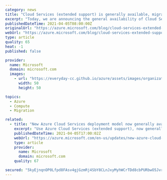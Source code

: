 ```yaml
---
category: news
title: "Cloud Services (extended support) is generally available, migration tool in preview"
excerpt: "Today, we are announcing the general availability of Cloud Services (extended support), which is a new Azure Resource Manager (ARM)-based deployment model for Azure Cloud Services. The platform-supported tool for migrating existing cloud services to Cloud Services (extended support) also goes into preview"
publishedDateTime: 2021-04-05T08:00:00Z
originalUrl: "https://azure.microsoft.com/blog/cloud-services-extended-support-is-generally-available-migration-tool-in-preview/"
webUrl: "https://azure.microsoft.com/blog/cloud-services-extended-support-is-generally-available-migration-tool-in-preview/"
type: article
quality: 65
heat: -1
published: false

provider:
  name: Microsoft
  domain: microsoft.com
  images:
    - url: "https://everyday-cc.github.io/azure/assets/images/organizations/microsoft.com-50x50.jpg"
      width: 50
      height: 50

topics:
  - Azure
  - Compute
  - Migration

related:
  - title: "New Azure Cloud Services deployment model now generally available"
    excerpt: "Use Azure Cloud Services (extended support), now generally available, to increase regional resiliency and gain access to new capabilities that the Azure Resource Manager-based deployment model provides. "
    publishedDateTime: 2021-04-05T17:00:02Z
    webUrl: "https://azure.microsoft.com/en-us/updates/new-azure-cloud-services-deployment-model-now-generally-available/"
    type: article
    provider:
      name: Microsoft
      domain: microsoft.com
    quality: 67

secured: "5kyEjnqnOP0Lfpd8FAsv4gjGzmRj4SbY8CLnJxyMyhWCrTDd8cbPURbwO5JvruJ9bAc+kjaDOaqnwSpP3DmJ8VbNq56JYiBE4TtDdHQdTEO+/virYlvxW5zlcGRKSCJ2T9oJdS7sDEVm1M77hnqrwlUhMuzEHbUs0Rvlmm+mmeUbtoxdqe6dgK2cblKEiVlnOr8mWAQgm4bpsqlQrbJgxORYjXNiBh7uZ4NFjhpWY0+SStkvDH85lhtSkZUL26r/vPQQWD8PF5qjL1FFGATXA+Jkifz10e0rQD/apYJU6yqxfuNCCRkjVdRUCVyjXgV1ZgaOvySVXgqeUYYI330nfGDrNC+PxAj+OYF6xfEoI+8=;yABP/gpYXd2gERxohR3RxQ=="
---
```


